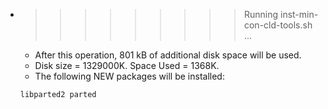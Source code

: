* >>>>>>>>> Running inst-min-con-cld-tools.sh ...
  * After this operation, 801 kB of additional disk space will be used.
  * Disk size = 1329000K. Space Used = 1368K.
  * The following NEW packages will be installed:
  ```bash
  libparted2 parted
  ```
